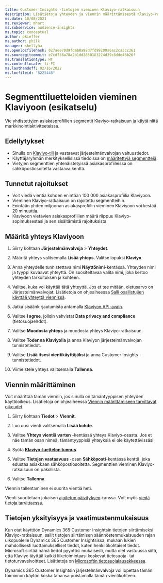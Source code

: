 ```yaml
---
title: Customer Insights -tietojen vieminen Klaviyo-ratkaisuun
description: Lisätietoja yhteyden ja viennin määrittämisestä Klaviyo-ratkaisuun.
ms.date: 10/08/2021
ms.reviewer: mhart
ms.subservice: audience-insights
ms.topic: conceptual
author: pkieffer
ms.author: philk
manager: shellyha
ms.openlocfilehash: 027aee70d9fdab0a92d7fd99209a6ac2ca3cc361
ms.sourcegitcommit: e7cdf36a78a2b1dd2850183224d39c8dde46b26f
ms.translationtype: HT
ms.contentlocale: fi-FI
ms.lasthandoff: 02/16/2022
ms.locfileid: "8225448"
---
```

# <a name="export-segment-lists-to-klaviyo-preview"></a>Segmenttiluetteloiden vieminen Klaviyoon (esikatselu)

Vie yhdistettyjen asiakasprofiilien segmentit Klaviyo-ratkaisuun ja käytä niitä markkinointiaktiviteeteissa.

## <a name="prerequisites"></a>Edellytykset

-   Sinulla on [Klaviyo-tili](https://www.klaviyo.com/) ja vastaavat järjestelmänvalvojan valtuustiedot.
-   Käyttäjäryhmän merkityksellisissä tiedoissa on [määritettyjä segmenttejä](segments.md).
-   Vietyjen segmenttien yhtenäistetyissä asiakasprofiileissa on sähköpostiosoitetta vastaava kenttä.

## <a name="known-limitations"></a>Tunnetut rajoitukset

- Voit viedä vientiä kohden enintään 100 000 asiakasprofiilia Klaviyoon.
- Vieminen Klaviyo-ratkaisuun on rajoitettu segmentteihin.
- Enintään yhden miljoonan asiakasprofiilin vieminen Klaviyoon voi kestää 20 minuuttia. 
- Klaviyoon vietävien asiakasprofiilien määrä riippuu Klaviyo-sopimuksestasi ja sen sisältämistä rajoituksista.

## <a name="set-up-connection-to-klaviyo"></a>Määritä yhteys Klaviyoon

1. Siirry kohtaan **Järjestelmänvalvoja** > **Yhteydet**.

1. Määritä yhteys valitsemalla **Lisää yhteys**. Valitse lopuksi **Klaviyo**.

1. Anna yhteydelle tunnistettava nimi **Näyttönimi**-kentässä. Yhteyden nimi ja tyyppi kuvaavat yhteyttä. On suositeltavaa valita nimi, joka kertoo yhteyden tarkoituksen ja kohteen.

1. Valitse, kuka voi käyttää tätä yhteyttä. Jos et tee mitään, oletusarvo on Järjestelmänvalvojat. Lisätietoja on ohjeaiheessa [Salli osallistujien käyttää yhteyttä viennissä](connections.md#allow-contributors-to-use-a-connection-for-exports).

1. Jatka sisäänkirjautumista antamalla [Klaviyon API-avain](https://help.klaviyo.com/hc/articles/115005062267-How-to-Manage-Your-Account-s-API-Keys). 

1. Valitse **I agree**, jolloin vahvistat **Data privacy and compliance** (tietosuojaehdot).

1. Valitse **Muodosta yhteys** ja muodosta yhteys Klaviyo-ratkaisuun.

1. Valitse **Todenna Klaviyolla** ja anna Klaviyon järjestelmänvalvojan tunnistetiedot.

1. Valitse **Lisää itsesi vientikäyttäjäksi** ja anna Customer Insights -tunnistetiedot.

1. Viimeistele yhteys valitsemalla **Tallenna**.

## <a name="configure-an-export"></a>Viennin määrittäminen

Voit määrittää tämän viennin, jos sinulla on tämäntyyppisen yhteyden käyttöoikeus. Lisätietoja on ohjeaiheessa [Viennin määrittämiseen tarvittavat oikeudet](export-destinations.md#set-up-a-new-export).

1. Siirry kohtaan **Tiedot** > **Viennit**.

1. Luo uusi vienti valitsemalla **Lisää kohde**.

1. Valitse **Yhteys vientiä varten** -kentässä yhteys Klaviyo-osasta. Jos et näe tämän osan nimeä, tämäntyyppisiä yhteyksiä ei ole käytettävissäsi.

1. Syötä [**Klaviyo-luettelon tunnus**](https://help.klaviyo.com/hc/articles/115005078647-How-to-Find-a-List-ID).     

3. Valitse **Tietojen vastaavuus** -osan **Sähköposti**-kentässä kenttä, joka edustaa asiakkaan sähköpostiosoitetta. Segmenttien vieminen Klaviyo-ratkaisuun on pakollista.

1. Valitse **Tallenna**.

Viennin tallentaminen ei suorita vientiä heti.

Vienti suoritetaan jokaisen [ajoitetun päivityksen](system.md#schedule-tab) kanssa. Voit myös [viedä tietoja tarvittaessa](export-destinations.md#run-exports-on-demand). 


## <a name="data-privacy-and-compliance"></a>Tietojen yksityisyys ja vaatimustenmukaisuus

Kun otat käyttöön Dynamics 365 Customer Insightsin tietojen siirtämiseksi Klaviyo-ratkaisuun, sallit tietojen siirtämisen säännöstenmukaisuuden rajan ulkopuolelle Dynamics 365 Customer Insightsissa, mukaan lukien mahdollisesti luottamukselliset tiedot, kuten henkilökohtaiset tiedot. Microsoft siirtää nämä tiedot pyyntösi mukaisesti, mutta olet vastuussa siitä, että Klaviyo täyttää kaikki liiketoimintaasi koskevat tietosuoja- tai tietoturvavelvoitteet. Lisätietoja on [Microsoftin tietosuojalausekkeessa](https://go.microsoft.com/fwlink/?linkid=396732).

Dynamics 365 Customer Insightsin järjestelmänvalvoja voi lopettaa tämän toiminnon käytön koska tahansa poistamalla tämän vientikohteen.
